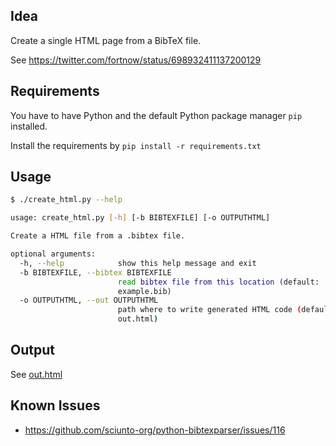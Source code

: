 ## Idea

Create a single HTML page from a BibTeX file.

See https://twitter.com/fortnow/status/698932411137200129


## Requirements

You have to have Python and the default Python package manager `pip` installed.

Install the requirements by `pip install -r requirements.txt`


## Usage

```bash
$ ./create_html.py --help

usage: create_html.py [-h] [-b BIBTEXFILE] [-o OUTPUTHTML]

Create a HTML file from a .bibtex file.

optional arguments:
  -h, --help            show this help message and exit
  -b BIBTEXFILE, --bibtex BIBTEXFILE
                        read bibtex file from this location (default:
                        example.bib)
  -o OUTPUTHTML, --out OUTPUTHTML
                        path where to write generated HTML code (default:
                        out.html)

```


## Output

See [out.html](https://github.com/MartinThoma/algorithms/blob/master/bib2html/out.html)


## Known Issues

* https://github.com/sciunto-org/python-bibtexparser/issues/116